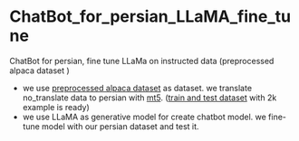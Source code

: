 # ChatBot_for_persian_LLaMA_fine_tune
ChatBot for persian, fine tune LLaMa on instructed data (preprocessed alpaca dataset )

- we use [preprocessed alpaca dataset](https://github.com/thisserand/alpaca-lora-finetune-language.git) as dataset. we translate no_translate data to persian with [mt5](https://huggingface.co/persiannlp/mt5-large-parsinlu-translation_en_fa). ([train and test dataset](https://huggingface.co/datasets/AliEdalat/Persian_ChatBot_dataset_Fine_Tuning_Alpaca_Model) with 2k example is ready)
- we use LLaMA as generative model for create chatbot model. we fine-tune model with our persian dataset and test it.
